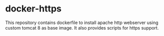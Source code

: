 # docker-https
This repository contains dockerfile to install apache http webserver using custom tomcat 8 as base image. It also provides scripts for https support. 
